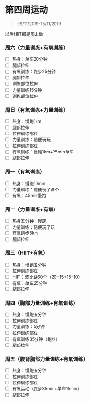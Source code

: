 # 第四周运动

>09/11/2019-15/11/2019

以后HIIT都是周末做

### 周六（力量训练+有氧训练）

- [ ] 热身：单车20分钟
- [ ] 腿部拉伸
- [ ] 有氧训练：跑步25分钟
- [ ] 腿部拉伸
- [ ] 训练部位拉伸
- [ ] 力量训练15分钟
- [ ] 训练部位拉伸

### 周日（有氧训练+力量训练）

- [ ] 热身：慢跑1km
- [ ] 腿部拉伸
- [ ] 拉伸训练部位
- [ ] 力量训练：随便玩玩
- [ ] 拉伸训练部位
- [ ] 有氧训练：慢跑1km+25min单车
- [ ] 腿部拉伸

### 周一（有氧训练）

- [ ] 热身：慢跑10min
- [ ] 力量训练：随便玩了两个
- [ ] 有氧：45min慢跑

### 周二（力量训练+有氧）

- [ ] 热身五分钟：慢跑
- [ ] 力量训练：随便玩了玩
- [ ] 有氧跑步5km
- [ ] 腿部拉伸

### 周三（HIIT+有氧）

- [ ] 热身：慢跑五分钟
- [ ] 拉伸训练部位
- [ ] HIIT：波比跳60个（20+15+15+10）
- [ ] 有氧：单车25分钟
- [ ] 腿部拉伸

### 周四（胸部力量训练+有氧训练）

- [ ] 热身：慢跑五分钟
- [ ] 拉伸训练部位
- [ ] 力量训练：5分钟
- [ ] 拉伸训练部位
- [ ] 有氧训练35分钟（跑步）
- [ ] 腿部拉伸

### 周五（腹背胸部力量训练+有氧训练）

- [ ] 热身：慢跑五分钟
- [ ] 拉伸训练部位
- [ ] 拉伸训练部位
- [ ] 有氧运动（跑步35min+单车15min）
- [ ] 腿部拉伸